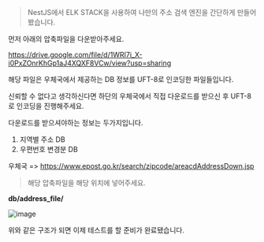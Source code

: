 >NestJS에서 ELK STACK을 사용하여 나만의 주소 검색 엔진을 간단하게 만들어봤습니다.

먼저 아래의 압축파일을 다운받아주세요.

https://drive.google.com/file/d/1WRI7i_X-i0PxZOnrKhGp1aJ4XQXF8VCw/view?usp=sharing

해당 파일은 우체국에서 제공하는 DB 정보를 UFT-8로 인코딩한 파일들입니다.

신뢰할 수 없다고 생각하신다면 하단의 우체국에서 직접 다운로드를 받으신 후 UFT-8로 인코딩을 진행해주세요.

다운로드를 받으셔야하는 정보는 두가지입니다.

1. 지역별 주소 DB
2. 우편번호 변경분 DB

우체국 => https://www.epost.go.kr/search/zipcode/areacdAddressDown.jsp

>해당 압축파일을 해당 위치에 넣어주세요.

**db/address_file/**

![image](https://user-images.githubusercontent.com/82861572/197435274-3c24332a-0d37-48ca-b1d7-73979dae2464.png)

위와 같은 구조가 되면 이제 테스트를 할 준비가 완료됐습니다.
